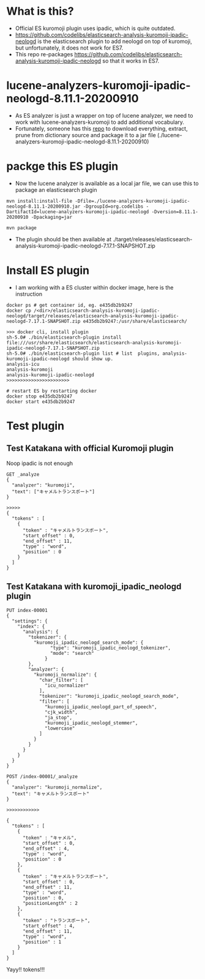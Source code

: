 # What is this?
- Official ES kuromoji plugin uses ipadic, which is quite outdated.
- https://github.com/codelibs/elasticsearch-analysis-kuromoji-ipadic-neologd is the elasticsearch plugin to add neologd on top of kuromoji, but unfortunately, it does not work for ES7.
- This repo re-packages https://github.com/codelibs/elasticsearch-analysis-kuromoji-ipadic-neologd so that it works in ES7.

# lucene-analyzers-kuromoji-ipadic-neologd-8.11.1-20200910
- As ES analyzer is just a wrapper on top of lucene analyzer, we need to work with lucene-analyzers-kuromoji to add additional vocabulary.
- Fortunately, someone has this [repo](https://github.com/kazuhira-r/kuromoji-with-mecab-neologd-buildscript) to download everything, extract, prune from dictionary source and package it to a jar file (./lucene-analyzers-kuromoji-ipadic-neologd-8.11.1-20200910)


# packge this ES plugin
- Now the lucene analyzer is available as a local jar file, we can use this to package an elasticsearch plugin

```
mvn install:install-file -Dfile=./lucene-analyzers-kuromoji-ipadic-neologd-8.11.1-20200910.jar -DgroupId=org.codelibs -DartifactId=lucene-analyzers-kuromoji-ipadic-neologd -Dversion=8.11.1-20200910 -Dpackaging=jar

mvn package
```

- The plugin should be then available at ./target/releases/elasticsearch-analysis-kuromoji-ipadic-neologd-7.17.1-SNAPSHOT.zip

# Install ES plugin
- I am working with a ES cluster within docker image, here is the instruction
```
docker ps # get container id, eg. e435db2b9247
docker cp /<dir>/elasticsearch-analysis-kuromoji-ipadic-neologd/target/releases/elasticsearch-analysis-kuromoji-ipadic-neologd-7.17.1-SNAPSHOT.zip e435db2b9247:/usr/share/elasticsearch/

>>> docker cli, install plugin
sh-5.0# ./bin/elasticsearch-plugin install file:///usr/share/elasticsearch/elasticsearch-analysis-kuromoji-ipadic-neologd-7.17.1-SNAPSHOT.zip
sh-5.0# ./bin/elasticsearch-plugin list # list  plugins, analysis-kuromoji-ipadic-neologd should show up.
analysis-icu
analysis-kuromoji
analysis-kuromoji-ipadic-neologd
>>>>>>>>>>>>>>>>>>>>>>>

# restart ES by restarting docker 
docker stop e435db2b9247
docker start e435db2b9247
```

# Test plugin

## Test Katakana with official Kuromoji plugin
Noop ipadic is not enough
```
GET _analyze
{
  "analyzer": "kuromoji",
  "text": ["キャメルトランスポート"]
}

>>>>>
{
  "tokens" : [
    {
      "token" : "キャメルトランスポート",
      "start_offset" : 0,
      "end_offset" : 11,
      "type" : "word",
      "position" : 0
    }
  ]
}
```

## Test Katakana with kuromoji_ipadic_neologd plugin
```
PUT index-00001
{
  "settings": {
    "index": {
      "analysis": {
        "tokenizer": {
          "kuromoji_ipadic_neologd_search_mode": {
                "type": "kuromoji_ipadic_neologd_tokenizer",
                "mode": "search"
              }
        },
        "analyzer": {
          "kuromoji_normalize": {                 
            "char_filter": [
              "icu_normalizer"                    
            ],
            "tokenizer": "kuromoji_ipadic_neologd_search_mode",
            "filter": [
              "kuromoji_ipadic_neologd_part_of_speech",
              "cjk_width",
              "ja_stop",
              "kuromoji_ipadic_neologd_stemmer",
              "lowercase"
            ]
          }
        }
      }
    }
  }
}

POST /index-00001/_analyze
{
  "analyzer": "kuromoji_normalize",
  "text": "キャメルトランスポート"
}

>>>>>>>>>>>>

{
  "tokens" : [
    {
      "token" : "キャメル",
      "start_offset" : 0,
      "end_offset" : 4,
      "type" : "word",
      "position" : 0
    },
    {
      "token" : "キャメルトランスポート",
      "start_offset" : 0,
      "end_offset" : 11,
      "type" : "word",
      "position" : 0,
      "positionLength" : 2
    },
    {
      "token" : "トランスポート",
      "start_offset" : 4,
      "end_offset" : 11,
      "type" : "word",
      "position" : 1
    }
  ]
}
```
Yayy!! tokens!!!